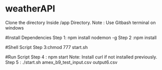 # weatherAPI
Clone the directory
Inside /app Directory.
Note : Use Gitbash terminal on windows

#Install Dependencies
Step 1: npm install nodemon -g
Step 2 :npm install

#Shell Script
Step 3:chmod 777 start.sh

#Run Script
Step 4 : npm start
Note: Install curl if not installed previously.
Step 5 : ./start.sh amex_b9_test_input.csv output6.csv



